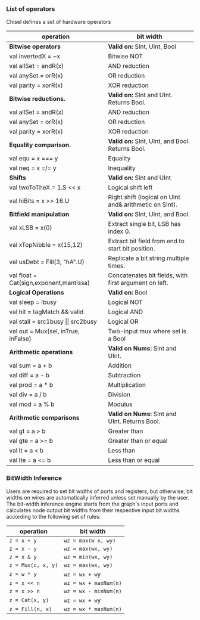 ### List of operators
Chisel defines a set of hardware operators

| operation        | bit width           |
| ---------        | ---------           |
| **Bitwise operators**                     | **Valid on:** SInt, UInt, Bool    |
| val invertedX = ~x                        | Bitwise NOT |
| val allSet = andR(x)                      | AND reduction                     |     
| val anySet = orR(x)                       | OR reduction                      |   
| val parity = xorR(x)                      | XOR reduction                     |  
| **Bitwise reductions.**                   | **Valid on:** SInt and UInt. Returns Bool. |
| val allSet = andR(x)                      | AND reduction                     |   
| val anySet = orR(x)                       | OR reduction                      |  
| val parity = xorR(x)                      | XOR reduction                     |   
| **Equality comparison.**                  | **Valid on:** SInt, UInt, and Bool. Returns Bool. |
| val equ = x === y                         | Equality                          |
| val neq = x =/= y                         | Inequality                        |
| **Shifts**                                | **Valid on:** SInt and UInt       |
| val twoToTheX = 1.S << x                  | Logical shift left                |
| val hiBits = x >> 16.U                    | Right shift (logical on UInt and& arithmetic on SInt). |  
| **Bitfield manipulation**                 | **Valid on:** SInt, UInt, and Bool. |
| val xLSB = x(0)                           | Extract single bit, LSB has index 0.     |  
| val xTopNibble = x(15,12)                 | Extract bit field from end to start bit position.     |            
| val usDebt = Fill(3, "hA".U)              | Replicate a bit string multiple times.     |               
| val float = Cat(sign,exponent,mantissa)   | Concatenates bit fields, with first argument on left.     |
| **Logical Operations**                    | **Valid on:** Bool                                                                             
| val sleep = !busy                         | Logical NOT                       |       
| val hit = tagMatch && valid               | Logical AND                       |                 
| val stall = src1busy \|\| src2busy          | Logical OR                        |                     
| val out = Mux(sel, inTrue, inFalse)       | Two-input mux where sel is a Bool |                                               
| **Arithmetic operations**                 | **Valid on Nums:** SInt and UInt.  |
| val sum = a + b                           | Addition                           |           
| val diff = a - b                          | Subtraction                        |            
| val prod = a * b                          | Multiplication                     |            
| val div = a / b                           | Division                           |           
| val mod = a % b                           | Modulus                            |           
| **Arithmetic comparisons**                | **Valid on Nums:** SInt and UInt. Returns Bool. |
| val gt = a > b                            | Greater than                       |      
| val gte = a >= b                          | Greater than or equal              |                 
| val lt = a < b                            | Less than                          |   
| val lte = a <= b                          | Less than or equal                 |              


### BitWidth Inference
Users are required to set bit widths of ports and registers, but otherwise,
bit widths on wires are automatically inferred unless set manually by the user.
The bit-width inference engine starts from the graph's input ports and 
calculates node output bit widths from their respective input bit widths according to the following set of rules:

| operation        | bit width           |
| ---------        | ---------           |
| ```z = x + y```        | ```wz = max(w x, wy)```   |
| ```z = x - y```        | ```wz = max(wx, wy)```    |
| ```z = x & y```        | ```wz = min(wx, wy)```    |
| ```z = Mux(c, x, y)``` | ```wz = max(wx, wy)```    |
| ```z = w * y```        | ```wz = wx + w```y        |
| ```z = x << n```       | ```wz = wx + maxNum(n)``` |
| ```z = x >> n```       | ```wz = wx - minNum(n)``` |
| ```z = Cat(x, y)```    | ```wz = wx + w```y        |
| ```z = Fill(n, x)```   | ```wz = wx * maxNum(n)``` |

